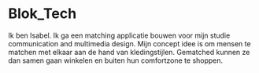 # Blok_Tech
Ik ben Isabel. Ik ga een matching applicatie bouwen voor mijn studie communication and multimedia design. 
Mijn concept idee is om mensen te matchen met elkaar aan de hand van kledingstijlen. Gematched kunnen ze dan samen gaan winkelen en buiten hun comfortzone te shoppen.
